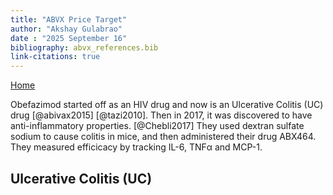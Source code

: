 ```yaml
---
title: "ABVX Price Target"
author: "Akshay Gulabrao"
date : "2025 September 16"
bibliography: abvx_references.bib
link-citations: true
---
```


[Home](./index.html)


Obefazimod started off as an HIV drug and now is an Ulcerative Colitis (UC) drug [@abivax2015] [@tazi2010]. Then in 2017, it was discovered to have anti-inflammatory properties. [@Chebli2017] They used dextran sulfate sodium to cause colitis in mice, and then administered their drug ABX464. They measured efficicacy by tracking IL-6, TNFα and MCP-1. 


## Ulcerative Colitis (UC)
